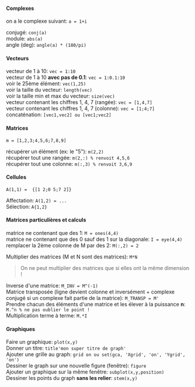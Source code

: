 #### Complexes

on a le complexe suivant: `a = 1+i`

conjugé: `conj(a)`   
module: `abs(a)`    
angle (deg): `angle(a) * (180/pi)`    

#### Vecteurs

vecteur de 1 à 10: `vec = 1:10`    
vecteur de 1 à 10 **avec pas de 0.1**: `vec = 1:0.1:10`    
voir le 25ème élément: `vec(1,25)`    
voir la taille du vecteur: `length(vec)`    
voir la taille min et max du vecteur: `size(vec)`   
vecteur contenant les chiffres 1, 4, 7 (rangée): `vec = [1,4,7]`    
vecteur contenant les chiffres 1, 4, 7 (colonne): `vec = [1;4;7]`     
concaténation: `[vec1,vec2] ou [vec1;vec2]`     

#### Matrices
`m = [1,2,3;4,5,6;7,8,9]`    

récupérer un élément (ex: le "5"): `m(2,2)`    
récupérer tout une rangée: `m(2,:) % renvoit 4,5,6`    
récupérer tout une colonne: `m(:,3) % renvoit 3,6,9`   

#### Cellules
`A(1,1) =  {[1 2;0 5;7 2]}`     

Affectation: `A(1,2) = ...`     
Sélection: `A{1,2}`     

#### Matrices particulières et calculs
matrice ne contenant que des 1: `M = ones(4,4)`   
matrice ne contenant que des 0 sauf des 1 sur la diagonale: `I = eye(4,4)`   
remplacer la 2ème colonne de M par des 2: `M(:,2) = 2`    

Multiplier des matrices (M et N sont des matrices): `M*N`    
> On ne peut multiplier des matrices que si elles ont la même dimension !   

Inverse d'une matrice: `M_INV = M^(-1)`    
Matrice transposée (ligne devient colonne et inversément + complexe conjugé si un complexe fait partie de la matrice): `M_TRANSP = M'`    
Prendre chacun des éléments d'une matrice et les élever à la puissance **n**: `M.^n % ne pas oublier le point !`     
Multiplication terme à terme: `M.*I`    

#### Graphiques

Faire un graphique: `plot(x,y)`    
Donner un titre: `title'mon super titre de graph'`    
Ajouter une grille au graph: `grid on ou set(gca, 'Xgrid', 'on', 'Ygrid', 'on')`   
Dessiner le graph sur une nouvelle figure (fenêtre): `figure`    
Ajouter un graphique sur la même fenêtre: `subplot(x,y,position)`     
Dessiner les points du graph **sans les relier**: `stem(x,y)`   
